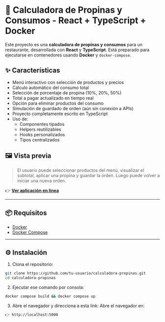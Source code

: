 # 🍕 Calculadora de Propinas y Consumos - React + TypeScript + Docker

Este proyecto es una **calculadora de propinas y consumos** para un restaurante, desarrollada con **React** y **TypeScript**. Está preparado para ejecutarse en contenedores usando **Docker** y `docker-compose`.

## ✨ Características

- Menú interactivo con selección de productos y precios
- Cálculo automático del consumo total
- Selección de porcentaje de propina (10%, 20%, 50%)
- Total a pagar actualizado en tiempo real
- Opción para eliminar productos del consumo
- Simulación de guardado de orden (aún sin conexión a APIs)
- Proyecto completamente escrito en TypeScript
- Uso de:
  - Componentes tipados
  - Helpers reutilizables
  - Hooks personalizados
  - Tipos centralizados

## 🖼️ Vista previa

> El usuario puede seleccionar productos del menú, visualizar el subtotal, aplicar una propina y guardar la orden. Luego puede volver a iniciar una nueva orden.

👉 **[Ver aplicación en línea](https://681c2a374d92cb798810a0b0--pereza-calculadora-propina.netlify.app/)**

---

## 📦 Requisitos

- [Docker](https://www.docker.com/)
- [Docker Compose](https://docs.docker.com/compose/)

---

## ⚙️ Instalación

1. Clona el repositorio:

```bash
git clone https://github.com/tu-usuario/calculadora-propinas.git
cd calculadora-propinas
```
2. Ejecutar ese comando por consola:
```bash
docker compose build && docker compose up
```
3. Abre el navegador y direcciona a esta link:
Abre el navegador en:
```bash
👉 http://localhost:5000
```
